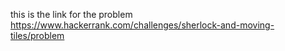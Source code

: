 this is the link for the problem 
https://www.hackerrank.com/challenges/sherlock-and-moving-tiles/problem